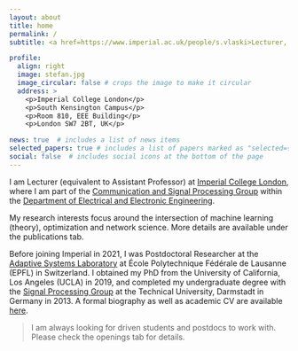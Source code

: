```yaml
---
layout: about
title: home
permalink: /
subtitle: <a href=https://www.imperial.ac.uk/people/s.vlaski>Lecturer, Imperial College London</a>

profile:
  align: right
  image: stefan.jpg
  image_circular: false # crops the image to make it circular
  address: >
    <p>Imperial College London</p>
    <p>South Kensington Campus</p>
    <p>Room 810, EEE Building</p>
    <p>London SW7 2BT, UK</p>

news: true  # includes a list of news items
selected_papers: true # includes a list of papers marked as "selected={true}"
social: false  # includes social icons at the bottom of the page
---
```

I am Lecturer (equivalent to Assistant Professor) at [Imperial College London](https://www.imperial.ac.uk/), where I am part of the [Communication and Signal Processing Group](https://www.imperial.ac.uk/electrical-engineering/research/comms-and-signal-processing/) within the [Department of Electrical and Electronic Engineering](https://www.imperial.ac.uk/electrical-engineering/).

My research interests focus around the intersection of machine learning (theory), optimization and network science. More details are available under the publications tab.

Before joining Imperial in 2021, I was Postdoctoral Researcher at the [Adaptive Systems Laboratory](https://asl.epfl.ch/) at École Polytechnique Fédérale de Lausanne (EPFL) in Switzerland. I obtained my PhD from the University of California, Los Angeles (UCLA) in 2019, and completed my undergraduate degree with the [Signal Processing Group](https://www.spg.tu-darmstadt.de/spg/index.en.jsp) at the Technical University, Darmstadt in Germany in 2013. A formal biography as well as academic CV are available [here](https://stefanvlaski.github.io/assets/pdf/vlaski_cv.pdf).

> I am always looking for driven students and postdocs to work with. Please check the openings tab for details.
